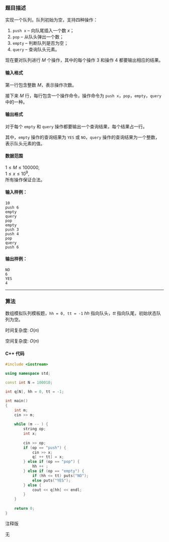 ### 题目描述
实现一个队列，队列初始为空，支持四种操作：

1.  `push x` – 向队尾插入一个数 $x$；
2.  `pop` – 从队头弹出一个数；
3.  `empty` – 判断队列是否为空；
4.  `query` – 查询队头元素。

现在要对队列进行 $M$ 个操作，其中的每个操作 $3$ 和操作 $4$ 都要输出相应的结果。

#### 输入格式

第一行包含整数 $M$，表示操作次数。

接下来 $M$ 行，每行包含一个操作命令，操作命令为 `push x`，`pop`，`empty`，`query` 中的一种。

#### 输出格式

对于每个 `empty` 和 `query` 操作都要输出一个查询结果，每个结果占一行。

其中，`empty` 操作的查询结果为 `YES` 或 `NO`，`query` 操作的查询结果为一个整数，表示队头元素的值。

#### 数据范围

$1 \le M \le 100000$,  
$1 \le x \le 10^9$,  
所有操作保证合法。

#### 输入样例：

    10
    push 6
    empty
    query
    pop
    empty
    push 3
    push 4
    pop
    query
    push 6


#### 输出样例：

    NO
    6
    YES
    4

---
### 算法

数组模拟队列模板题，`hh = 0, tt = -1`  $hh$ 指向队头，$tt$ 指向队尾，初始状态队列为空。

时间复杂度: $O(n)$

空间复杂度: $O(n)$
#### C++ 代码
```cpp
#include <iostream>

using namespace std;

const int N = 100010;

int q[N], hh = 0, tt = -1;

int main()
{
    int m;
    cin >> m;
    
    while (m -- ) {
        string op;
        int x;
        
        cin >> op;
        if (op == "push") {
            cin >> x;
            q[ ++ tt] = x;
        } else if (op == "pop") {
            hh ++ ;
        } else if (op == "empty") {
            if (hh <= tt) puts("NO");
            else puts("YES");
        } else {
            cout << q[hh] << endl;
        }
    }
    
    return 0;
}
```
注释版

无

